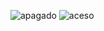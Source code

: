 ![apagado](https://user-images.githubusercontent.com/33190066/79059292-90643100-7c4e-11ea-96ce-8b0b257971e9.png)
![aceso](https://user-images.githubusercontent.com/33190066/79059293-922df480-7c4e-11ea-890a-a22844a72275.png)
